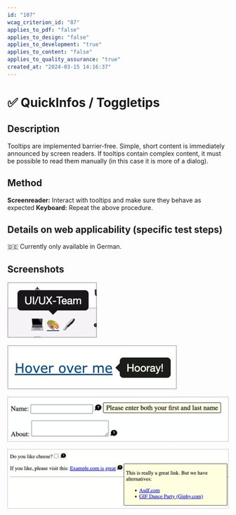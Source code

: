 ```yaml
---
id: "107"
wcag_criterion_id: "87"
applies_to_pdf: "false"
applies_to_design: "false"
applies_to_development: "true"
applies_to_content: "false"
applies_to_quality_assurance: "true"
created_at: "2024-03-15 14:16:37"
---
```


# ✅ QuickInfos / Toggletips

## Description

Tooltips are implemented barrier-free. Simple, short content is immediately announced by screen readers. If tooltips contain complex content, it must be possible to read them manually (in this case it is more of a dialog).

## Method

**Screenreader:** Interact with tooltips and make sure they behave as expected **Keyboard:** Repeat the above procedure.

## Details on web applicability (specific test steps)

🇩🇪 Currently only available in German.

## Screenshots

![Tooltip oben](images/tooltip-oben.png)

![Tooltip rechts](images/tooltip-rechts.png)

![Tooltip aus dem ADG](images/tooltip-aus-dem-adg.png)

![Tooltip mit fokussierbaren Inhalten](images/tooltip-mit-fokussierbaren-inhalten.png)